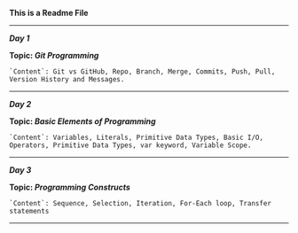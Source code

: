**This is a Readme File**

<hr>

***Day 1***

**Topic: *Git Programming***

```
`Content`: Git vs GitHub, Repo, Branch, Merge, Commits, Push, Pull, Version History and Messages.
```
<hr>

***Day 2***

**Topic: *Basic Elements of Programming***

```
`Content`: Variables, Literals, Primitive Data Types, Basic I/O, Operators, Primitive Data Types, var keyword, Variable Scope.
```
<hr>

***Day 3***

**Topic: *Programming Constructs***

```
`Content`: Sequence, Selection, Iteration, For-Each loop, Transfer statements
```
<hr>
